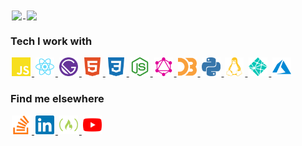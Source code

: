 <style type="text/css" rel="stylesheet">
    img {
        margin: 0 2px;
    }
</style>

<a href="https://github.com/willjw3/github-readme-stats">
  <img align="center" src="https://github-readme-stats.vercel.app/api?username=willjw3&show_icons=true&theme=dark&hide_border=true&custom_title=My%20GitHub%20Stats&include_all_commits=true" />
</a>
<a href="https://github.com/willjw3/github-readme-stats">
  <img align="center" src="https://github-readme-stats.vercel.app/api/top-langs/?username=willjw3&langs_count=4&theme=dark&hide_border=true" />
</a>

### Tech I work with

<a href="https://developer.mozilla.org/en-US/docs/Web/JavaScript">
  <img width="30px" height="30px" src="/icons/javascript.svg" />
</a>
<a href="https://reactjs.org/docs/getting-started.html">
  <img width="30px" height="30px" src="/icons/react.svg" />
</a>
<a href="https://www.gatsbyjs.com/">
  <img width="30px" height="30px" src="./icons/gatsby.svg" />
</a>
<a href="https://developer.mozilla.org/en-US/docs/Web/HTML">
  <img width="30px" height="30px" src="/icons/html5.svg" />
</a>
<a href="https://developer.mozilla.org/en-US/docs/Web/CSS">
  <img width="30px" height="30px" src="/icons/css3.svg" />
</a>
<a href="https://nodejs.org/en/docs/">
  <img width="30px" height="30px" src="/icons/nodejs.svg" />
</a>
<a href="https://graphql.org/">
  <img width="30px" height="30px" src="/icons/graphql.svg" />
</a>
<a href="https://d3js.org/">
  <img width="30px" height="30px" src="/icons/d3js.svg" />
</a>
<a href="https://docs.python.org/3/">
  <img width="30px" height="30px" src="/icons/python.svg" />
</a>
<a href="https://www.linux.org/">
  <img width="30px" height="30px" src="/icons/linux.svg" />
</a>
<a href="https://www.netlify.com/">
  <img width="30px" height="30px" src="/icons/netlify.svg" />
</a>
<a href="https://docs.microsoft.com/en-us/azure/?product=featured">
  <img width="30px" height="30px" src="/icons/microsoftazure.svg" />
</a>

### Find me elsewhere

<a href="https://stackoverflow.com/users/10262432/will-ward">
  <img width="30px" height="30px" src="/icons/stackoverflow.svg" />
</a>
<a href="https://www.linkedin.com/in/will-ward-65234a170/">
  <img width="30px" height="30px" src="/icons/linkedin.svg" />
</a>
<a href="https://www.freecodecamp.org/willjw3">
  <img width="30px" height="30px" src="/icons/freecodecamp.svg" />
</a>
<a href="https://www.youtube.com/channel/UCroJckuB_ohjtZUewCv0Ukw?view_as=subscriber">
  <img width="30px" height="30px" src="/icons/youtube.svg" />
</a>






<!--
**willjw3/willjw3** is a ✨ _special_ ✨ repository because its `README.md` (this file) appears on your GitHub profile.

Here are some ideas to get you started:

- 🔭 I’m currently working on ...
- 🌱 I’m currently learning ...
- 👯 I’m looking to collaborate on ...
- 🤔 I’m looking for help with ...
- 💬 Ask me about ...
- 📫 How to reach me: ...
- 😄 Pronouns: ...
- ⚡ Fun fact: ...
-->
